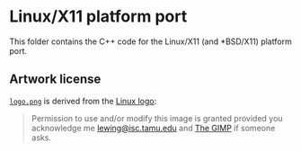 # Linux/X11 platform port

This folder contains the C++ code for the Linux/X11 (and *BSD/X11) platform port.

## Artwork license

[`logo.png`](logo.png) is derived from the [Linux logo](https://isc.tamu.edu/~lewing/linux/):

> Permission to use and/or modify this image is granted provided you acknowledge me
  <lewing@isc.tamu.edu> and [The GIMP](https://isc.tamu.edu/~lewing/gimp/)
  if someone asks.
